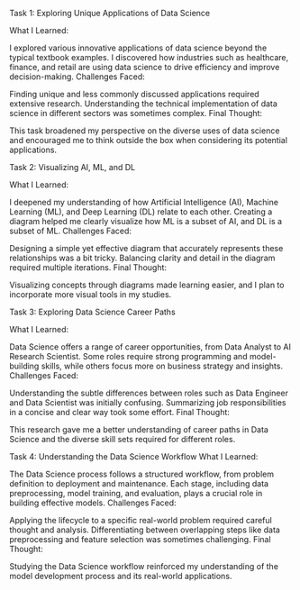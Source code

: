 Task 1: Exploring Unique Applications of Data Science


What I Learned:

I explored various innovative applications of data science beyond the typical textbook examples.
I discovered how industries such as healthcare, finance, and retail are using data science to drive efficiency and improve decision-making.
Challenges Faced:

Finding unique and less commonly discussed applications required extensive research.
Understanding the technical implementation of data science in different sectors was sometimes complex.
Final Thought:

This task broadened my perspective on the diverse uses of data science and encouraged me to think outside the box when considering its potential applications.

Task 2: Visualizing AI, ML, and DL


What I Learned:

I deepened my understanding of how Artificial Intelligence (AI), Machine Learning (ML), and Deep Learning (DL) relate to each other.
Creating a diagram helped me clearly visualize how ML is a subset of AI, and DL is a subset of ML.
Challenges Faced:

Designing a simple yet effective diagram that accurately represents these relationships was a bit tricky.
Balancing clarity and detail in the diagram required multiple iterations.
Final Thought:

Visualizing concepts through diagrams made learning easier, and I plan to incorporate more visual tools in my studies.

Task 3: Exploring Data Science Career Paths


What I Learned:

Data Science offers a range of career opportunities, from Data Analyst to AI Research Scientist.
Some roles require strong programming and model-building skills, while others focus more on business strategy and insights.
Challenges Faced:

Understanding the subtle differences between roles such as Data Engineer and Data Scientist was initially confusing.
Summarizing job responsibilities in a concise and clear way took some effort.
Final Thought:

This research gave me a better understanding of career paths in Data Science and the diverse skill sets required for different roles.



Task 4: Understanding the Data Science Workflow
What I Learned:

The Data Science process follows a structured workflow, from problem definition to deployment and maintenance.
Each stage, including data preprocessing, model training, and evaluation, plays a crucial role in building effective models.
Challenges Faced:

Applying the lifecycle to a specific real-world problem required careful thought and analysis.
Differentiating between overlapping steps like data preprocessing and feature selection was sometimes challenging.
Final Thought:

Studying the Data Science workflow reinforced my understanding of the model development process and its real-world applications.
